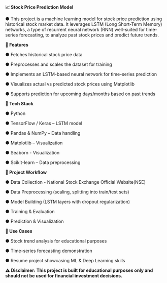 **📈 Stock Price Prediction Model**

● This project is a machine learning model for stock price prediction using historical stock market data. It leverages LSTM (Long Short-Term Memory) networks, a type of recurrent neural network (RNN) well-suited for time-series forecasting, to analyze past stock prices and predict future trends.

**🔹 Features**

● Fetches historical stock price data

● Preprocesses and scales the dataset for training

● Implements an LSTM-based neural network for time-series prediction

● Visualizes actual vs predicted stock prices using Matplotlib

● Supports prediction for upcoming days/months based on past trends

**🔹 Tech Stack**

● Python

● TensorFlow / Keras – LSTM model

● Pandas & NumPy – Data handling

● Matplotlib – Visualization

● Seaborn - Visualization

● Scikit-learn – Data preprocessing

**🔹 Project Workflow**

● Data Collection - National Stock Exchange Official Website(NSE)

● Data Preprocessing (scaling, splitting into train/test sets)

● Model Building (LSTM layers with dropout regularization)

● Training & Evaluation

● Prediction & Visualization

**🔹 Use Cases**

● Stock trend analysis for educational purposes

● Time-series forecasting demonstration

● Resume project showcasing ML & Deep Learning skills

**⚠️ Disclaimer: This project is built for educational purposes only and should not be used for financial investment decisions.**
